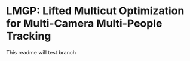 # LMGP: Lifted Multicut Optimization for Multi-Camera Multi-People Tracking

This readme will test branch
